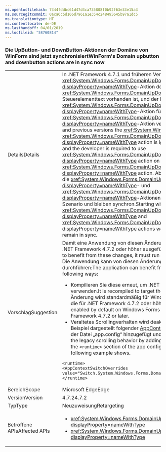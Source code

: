 ```yaml
---
ms.openlocfilehash: 7344fddbc61d47d4ca735808f0b92f63e33e15a3
ms.sourcegitcommit: 0aca6c5d166d7961a1e354c248495645b97a1dc5
ms.translationtype: HT
ms.contentlocale: de-DE
ms.lasthandoff: 04/01/2019
ms.locfileid: "58760814"
---
```

### <a name="winforms-domain-upbutton-and-downbutton-actions-are-in-sync-now"></a><span data-ttu-id="86aab-101">Die UpButton- und DownButton-Aktionen der Domäne von WinForm sind jetzt synchronisiert</span><span class="sxs-lookup"><span data-stu-id="86aab-101">WinForm's Domain upbutton and downbutton actions are in sync now</span></span>

|   |   |
|---|---|
|<span data-ttu-id="86aab-102">Details</span><span class="sxs-lookup"><span data-stu-id="86aab-102">Details</span></span>|<span data-ttu-id="86aab-103">In .NET Framework 4.7.1 und früheren Versionen wird die <xref:System.Windows.Forms.DomainUpDown.UpButton?displayProperty=nameWithType>-Aktion des <xref:System.Windows.Forms.DomainUpDown>-Steuerelements ignoriert, wenn Steuerelementtext vorhanden ist, und der Entwickler muss die <xref:System.Windows.Forms.DomainUpDown.DownButton?displayProperty=nameWithType>-Aktion für das Steuerelement vor der <xref:System.Windows.Forms.DomainUpDown.UpButton?displayProperty=nameWithType>-Aktion verwenden.</span><span class="sxs-lookup"><span data-stu-id="86aab-103">In the .NET Framework 4.7.1 and previous versions the <xref:System.Windows.Forms.DomainUpDown> control's <xref:System.Windows.Forms.DomainUpDown.UpButton?displayProperty=nameWithType> action is ignored when control text is present, and the developer is required to use <xref:System.Windows.Forms.DomainUpDown.DownButton?displayProperty=nameWithType> action on the control before using <xref:System.Windows.Forms.DomainUpDown.UpButton?displayProperty=nameWithType> action.</span></span> <span data-ttu-id="86aab-104">Ab .NET Framework 4.7.2 funktionieren die <xref:System.Windows.Forms.DomainUpDown.UpButton?displayProperty=nameWithType>- und <xref:System.Windows.Forms.DomainUpDown.DownButton?displayProperty=nameWithType>-Aktionen unabhängig voneinander in diesem Szenario und bleiben synchron.</span><span class="sxs-lookup"><span data-stu-id="86aab-104">Starting with the .NET Framework 4.7.2 both the <xref:System.Windows.Forms.DomainUpDown.UpButton?displayProperty=nameWithType> and <xref:System.Windows.Forms.DomainUpDown.DownButton?displayProperty=nameWithType> actions work independently in this scenario and remain in sync.</span></span>|
|<span data-ttu-id="86aab-105">Vorschlag</span><span class="sxs-lookup"><span data-stu-id="86aab-105">Suggestion</span></span>|<span data-ttu-id="86aab-106">Damit eine Anwendung von diesen Änderungen profitieren kann, muss sie unter .NET Framework 4.7.2 oder höher ausgeführt werden.</span><span class="sxs-lookup"><span data-stu-id="86aab-106">In order for an application to benefit from these changes, it must run on the .NET Framework 4.7.2 or later.</span></span> <span data-ttu-id="86aab-107">Die Anwendung kann von diesen Änderungen profitieren, wenn Sie Folgendes durchführen:</span><span class="sxs-lookup"><span data-stu-id="86aab-107">The application can benefit from these changes in either of the following ways:</span></span><ul><li><span data-ttu-id="86aab-108">Kompilieren Sie diese erneut, um .NET Framework 4.7.2 als Ziel zu verwenden.</span><span class="sxs-lookup"><span data-stu-id="86aab-108">It is recompiled to target the .NET Framework 4.7.2.</span></span> <span data-ttu-id="86aab-109">Diese Änderung wird standardmäßig für Windows Forms-Anwendungen aktiviert, die für .NET Framework 4.7.2 oder höher ausgelegt sind.</span><span class="sxs-lookup"><span data-stu-id="86aab-109">This change is enabled by default on Windows Forms applications that target the .NET Framework 4.7.2 or later.</span></span></li><li><span data-ttu-id="86aab-110">Veraltetes Scrollingverhalten wird deaktiviert, indem wie im folgenden Beispiel dargestellt folgender [AppContext-Schalter](~/docs/framework/configure-apps/file-schema/runtime/appcontextswitchoverrides-element.md) dem Abschnitt <code>&lt;runtime&gt;</code> der Datei „app.config“ hinzugefügt und auf <code>false</code> festgelegt wird.</span><span class="sxs-lookup"><span data-stu-id="86aab-110">It opts out of the legacy scrolling behavior by adding the following [AppContext Switch](~/docs/framework/configure-apps/file-schema/runtime/appcontextswitchoverrides-element.md) to the <code>&lt;runtime&gt;</code> section of the app config file and setting it to <code>false</code>, as the following example shows.</span></span></li></ul><pre><code class="lang-xml">&lt;runtime&gt;&#13;&#10;&lt;AppContextSwitchOverrides value=&quot;Switch.System.Windows.Forms.DomainUpDown.UseLegacyScrolling=false&quot;/&gt;&#13;&#10;&lt;/runtime&gt;&#13;&#10;</code></pre>|
|<span data-ttu-id="86aab-111">Bereich</span><span class="sxs-lookup"><span data-stu-id="86aab-111">Scope</span></span>|<span data-ttu-id="86aab-112">Microsoft Edge</span><span class="sxs-lookup"><span data-stu-id="86aab-112">Edge</span></span>|
|<span data-ttu-id="86aab-113">Version</span><span class="sxs-lookup"><span data-stu-id="86aab-113">Version</span></span>|<span data-ttu-id="86aab-114">4.7.2</span><span class="sxs-lookup"><span data-stu-id="86aab-114">4.7.2</span></span>|
|<span data-ttu-id="86aab-115">Typ</span><span class="sxs-lookup"><span data-stu-id="86aab-115">Type</span></span>|<span data-ttu-id="86aab-116">Neuzuweisung</span><span class="sxs-lookup"><span data-stu-id="86aab-116">Retargeting</span></span>|
|<span data-ttu-id="86aab-117">Betroffene APIs</span><span class="sxs-lookup"><span data-stu-id="86aab-117">Affected APIs</span></span>|<ul><li><xref:System.Windows.Forms.DomainUpDown.UpButton?displayProperty=nameWithType></li><li><xref:System.Windows.Forms.DomainUpDown.DownButton?displayProperty=nameWithType></li></ul>|

